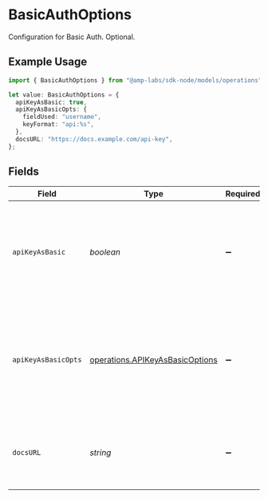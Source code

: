 # BasicAuthOptions

Configuration for Basic Auth. Optional.

## Example Usage

```typescript
import { BasicAuthOptions } from "@amp-labs/sdk-node/models/operations";

let value: BasicAuthOptions = {
  apiKeyAsBasic: true,
  apiKeyAsBasicOpts: {
    fieldUsed: "username",
    keyFormat: "api:%s",
  },
  docsURL: "https://docs.example.com/api-key",
};
```

## Fields

| Field                                                                                                   | Type                                                                                                    | Required                                                                                                | Description                                                                                             | Example                                                                                                 |
| ------------------------------------------------------------------------------------------------------- | ------------------------------------------------------------------------------------------------------- | ------------------------------------------------------------------------------------------------------- | ------------------------------------------------------------------------------------------------------- | ------------------------------------------------------------------------------------------------------- |
| `apiKeyAsBasic`                                                                                         | *boolean*                                                                                               | :heavy_minus_sign:                                                                                      | If true, the provider uses an API key which then gets encoded as a basic auth user:pass string.         | true                                                                                                    |
| `apiKeyAsBasicOpts`                                                                                     | [operations.APIKeyAsBasicOptions](../../models/operations/apikeyasbasicoptions.md)                      | :heavy_minus_sign:                                                                                      | when this object is present, it means that this provider uses Basic Auth to actually collect an API key |                                                                                                         |
| `docsURL`                                                                                               | *string*                                                                                                | :heavy_minus_sign:                                                                                      | URL with more information about how to get or use an API key.                                           | https://docs.example.com/api-key                                                                        |